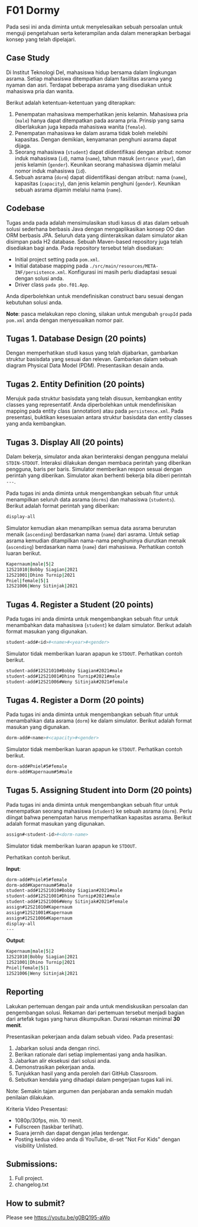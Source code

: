 # F01 Dormy

Pada sesi ini anda diminta untuk menyelesaikan sebuah persoalan untuk menguji pengetahuan serta keterampilan anda dalam menerapkan berbagai konsep yang telah dipelajari.

## Case Study

Di Institut Teknologi Del, mahasiswa hidup bersama dalam lingkungan asrama. Setiap mahasiswa ditempatkan dalam fasilitas asrama yang nyaman dan asri. Terdapat beberapa asrama yang disediakan untuk mahasiswa pria dan wanita.

Berikut adalah ketentuan-ketentuan yang diterapkan:
1. Penempatan mahasiswa memperhatikan jenis kelamin. Mahasiswa pria (```male```) hanya dapat ditempatkan pada asrama pria. Prinsip yang sama diberlakukan juga kepada mahasiswa wanita (```female```).
2. Penempatan mahasiswa ke dalam asrama tidak boleh melebihi kapasitas. Dengan demikian, kenyamanan penghuni asrama dapat dijaga.
3. Seorang mahasiswa (```student```) dapat diidentifikasi dengan atribut: nomor induk mahasiswa (```id```), nama (```name```), tahun masuk (```entrance year```), dan jenis kelamin (```gender```). Keunikan seorang mahasiswa dijamin melalui nomor induk mahasiswa (```id```).
4. Sebuah asrama (```dorm```) dapat diidentifikasi dengan atribut: nama (```name```), kapasitas (```capacity```), dan jenis kelamin penghuni (```gender```). Keunikan sebuah asrama dijamin melalui nama (```name```).


## Codebase
Tugas anda pada adalah mensimulasikan studi kasus di atas dalam sebuah solusi sederhana berbasis Java dengan mengaplikasikan konsep OO dan ORM berbasis JPA. Seluruh data yang diinteraksikan dalam simulator akan disimpan pada H2 database. Sebuah Maven-based repository juga telah disediakan bagi anda. Pada repository tersebut telah disediakan:
+ Initial project setting pada ```pom.xml```.
+ Initial database mapping pada ```./src/main/resources/META-INF/persistence.xml```. Konfigurasi ini masih perlu diadaptasi sesuai dengan solusi anda.
+ Driver class ```pada pbo.f01.App```.

Anda diperbolehkan untuk mendefinisikan construct baru sesuai dengan kebutuhan solusi anda.

**Note**: pasca melakukan repo cloning, silakan untuk mengubah ```groupId``` pada ```pom.xml``` anda dengan menyesuaikan nomor pair.

## Tugas 1. Database Design (20 points)

Dengan memperhatikan studi kasus yang telah dijabarkan, gambarkan struktur basisdata yang sesuai dan relevan. Gambarkan dalam sebuah diagram Physical Data Model (PDM). Presentasikan desain anda.

## Tugas 2. Entity Definition (20 points)

Merujuk pada struktur basisdata yang telah disusun, kembangkan entity classes yang representatif. Anda diperbolehkan untuk mendefinisikan mapping pada entity class (annotation) atau pada ```persistence.xml```. Pada presentasi, buktikan kesesuaian antara struktur basisdata dan entity classes yang anda kembangkan.

## Tugas 3. Display All (20 points)

Dalam bekerja, simulator anda akan berinteraksi dengan pengguna melalui ```STDIN-STDOUT```. Interaksi dilakukan dengan membaca perintah yang diberikan pengguna, baris per baris. Simulator memberikan respon sesuai dengan perintah yang diberikan. Simulator akan berhenti bekerja bila diberi perintah ```---```.

Pada tugas ini anda diminta untuk mengembangkan sebuah fitur untuk menampilkan seluruh data asrama (```dorms```) dan mahasiswa (```students```). Berikut adalah format perintah yang diberikan:

```bash
display-all
```

Simulator kemudian akan menampilkan semua data asrama berurutan menaik (```ascending```) berdasarkan nama (```name```) dari asrama. Untuk setiap asrama kemudian ditampilkan nama-nama penghuninya diurutkan menaik (```ascending```) berdasarkan nama (```name```) dari mahasiswa. Perhatikan contoh luaran berikut.

```bash
Kapernaum|male|5|2
12S21010|Bobby Siagian|2021
12S21001|Dhino Turnip|2021
Pniel|female|5|1
12S21006|Weny Sitinjak|2021
```

## Tugas 4. Register a Student (20 points)

Pada tugas ini anda diminta untuk mengembangkan sebuah fitur untuk menambahkan data mahasiswa (```student```) ke dalam simulator. Berikut adalah format masukan yang digunakan.

```bash
student-add#<id>#<name>#<year>#<gender>
```

Simulator tidak memberikan luaran apapun ke ```STDOUT```. Perhatikan contoh berikut.

```bash
student-add#12S21010#Bobby Siagian#2021#male
student-add#12S21001#Dhino Turnip#2021#male
student-add#12S21006#Weny Sitinjak#2021#female
```

## Tugas 4. Register a Dorm (20 points)

Pada tugas ini anda diminta untuk mengembangkan sebuah fitur untuk menambahkan data asrama (```dorm```) ke dalam simulator. Berikut adalah format masukan yang digunakan.

```bash
dorm-add#<name>#<capacity>#<gender>
```

Simulator tidak memberikan luaran apapun ke ```STDOUT```. Perhatikan contoh berikut.

```bash
dorm-add#Pniel#5#female
dorm-add#Kapernaum#5#male
```

## Tugas 5. Assigning Student into Dorm (20 points)

Pada tugas ini anda diminta untuk mengembangkan sebuah fitur untuk menempatkan seorang mahasiswa (```student```) ke sebuah asrama (```dorm```). Perlu diingat bahwa penempatan harus memperhatikan kapasitas asrama. Berikut adalah format masukan yang digunakan.

```bash
assign#<student-id>#<dorm-name>
```

Simulator tidak memberikan luaran apapun ke ```STDOUT```.

Perhatikan contoh berikut.

**Input**:
```bash
dorm-add#Pniel#5#female
dorm-add#Kapernaum#5#male
student-add#12S21010#Bobby Siagian#2021#male
student-add#12S21001#Dhino Turnip#2021#male
student-add#12S21006#Weny Sitinjak#2021#female
assign#12S21010#Kapernaum
assign#12S21001#Kapernaum
assign#12S21006#Kapernaum
display-all
---

```

**Output**:
```bash
Kapernaum|male|5|2
12S21010|Bobby Siagian|2021
12S21001|Dhino Turnip|2021
Pniel|female|5|1
12S21006|Weny Sitinjak|2021

```

## Reporting
Lakukan pertemuan dengan pair anda untuk mendiskusikan persoalan dan pengembangan solusi. Rekaman dari pertemuan tersebut menjadi bagian dari artefak tugas yang harus dikumpulkan. Durasi rekaman minimal **30 menit**.

Presentasikan pekerjaan anda dalam sebuah video. Pada presentasi:
1. Jabarkan solusi anda dengan rinci.
2. Berikan rationale dari setiap implementasi yang anda hasilkan.
3. Jabarkan alir eksekusi dari solusi anda.
4. Demonstrasikan pekerjaan anda.
5. Tunjukkan hasil yang anda peroleh dari GitHub Classroom.
6. Sebutkan kendala yang dihadapi dalam pengerjaan tugas kali ini.

Note: Semakin tajam argumen dan penjabaran anda semakin mudah penilaian dilakukan.

Kriteria Video Presentasi:
+ 1080p/30fps, min. 10 menit.
+ Fullscreen (taskbar terlihat).
+ Suara jernih dan dapat dengan jelas terdengar.
+ Posting kedua video anda di YouTube, di-set "Not For Kids" dengan visibility Unlisted.

## Submissions:

1. Full project.
2. changelog.txt

## How to submit?
Please see https://youtu.be/g0BQ195-aWo